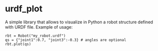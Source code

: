 # urdf_plot

A simple library that allows to visualize in Python a robot structure defined with URDF file. Example of usage: 

    rbt = Robot("my_robot.urdf")
    qs = {"joint1":0.7, "joint3":-0.3} # angles are optional
    rbt.plot(qs)
